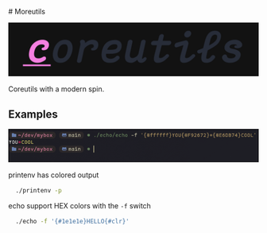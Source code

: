 <p></p>
# Moreutils
<p align="center">
  <img src="assets/core.png" />
</p>

Coreutils with a modern spin.

## Examples
<p align="center">
  <img src="assets/img.png" />
</p>

printenv has colored output
```bash
  ./printenv -p
```

echo support HEX colors with the `-f` switch
```bash
  ./echo -f '{#1e1e1e}HELLO{#clr}'
```
